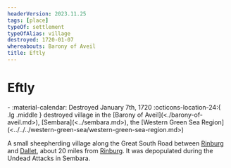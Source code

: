 ```yaml
---
headerVersion: 2023.11.25
tags: [place]
typeOf: settlement
typeOfAlias: village
destroyed: 1720-01-07
whereabouts: Barony of Aveil
title: Eftly
---
```

# Eftly
<div class="grid cards ext-narrow-margin ext-one-column" markdown>
-  
   :material-calendar: Destroyed January 7th, 1720  
    :octicons-location-24:{ .lg .middle } destroyed village in the [Barony of Aveil](<./barony-of-aveil.md>), [Sembara](<../sembara.md>), the [Western Green Sea Region](<../../../western-green-sea/western-green-sea-region.md>)  
</div>


A small sheepherding village along the Great South Road between [Rinburg](<./rinburg.md>) and [Dallet](<./dallet.md>), about 20 miles from [Rinburg](<./rinburg.md>). It was depopulated during the Undead Attacks in Sembara.